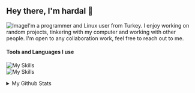<h2>Hey there, I'm hardal 👋</h2>

<div style="float: left;">
        <img src="https://media.tenor.com/images/ccb959edb41a02737755b2209ef7d97a/tenor.gif" alt="Image">
    </div>

I'm a programmer and Linux user from Turkey. I enjoy working on random projects, tinkering with my computer and working with other people. I'm open to any collaboration work, feel free to reach out to me.

<h4>Tools and Languages I use</h4>

![My Skills](https://skillicons.dev/icons?i=c,cpp,css,html,js,git)  
![My Skills](https://skillicons.dev/icons?i=linux,bash,neovim,mysql,dart,flutter) 

  <details>
  <summary>My Github Stats</summary>
  
  <a href="#">
  
  ![Top Langs](http://readme-stats-lyart-one.vercel.app/api/top-langs/?username=hardal7&layout=compact&theme=blueberry&count_private=true&hide_border=false)
  </a>
</details>
